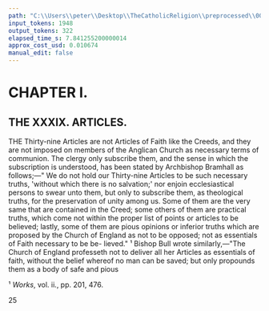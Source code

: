 ```yaml
---
path: "C:\\Users\\peter\\Desktop\\TheCatholicReligion\\preprocessed\\00404.jpg"
input_tokens: 1948
output_tokens: 322
elapsed_time_s: 7.841255200000014
approx_cost_usd: 0.010674
manual_edit: false
---
```

# CHAPTER I.

## THE XXXIX. ARTICLES.

THE Thirty-nine Articles are not Articles
of Faith like the Creeds, and they are
not imposed on members of the Anglican Church
as necessary terms of communion. The clergy
only subscribe them, and the sense in which
the subscription is understood, has been stated
by Archbishop Bramhall as follows;—" We do
not hold our Thirty-nine Articles to be such
necessary truths, 'without which there is no
salvation;' nor enjoin ecclesiastical persons to
swear unto them, but only to subscribe them,
as theological truths, for the preservation of
unity among us. Some of them are the very
same that are contained in the Creed; some
others of them are practical truths, which come
not within the proper list of points or articles
to be believed; lastly, some of them are pious
opinions or inferior truths which are proposed
by the Church of England as not to be opposed;
not as essentials of Faith necessary to be be-
lieved." ¹ Bishop Bull wrote similarly,—"The
Church of England professeth not to deliver all
her Articles as essentials of faith, without the
belief whereof no man can be saved; but only
propounds them as a body of safe and pious

¹ *Works*, vol. ii., pp. 201, 476.

25
